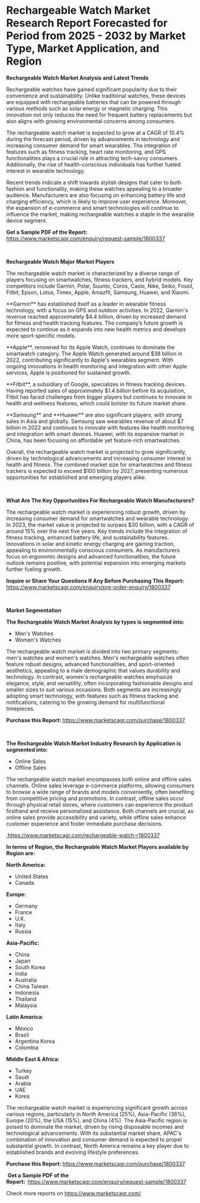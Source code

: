 <p><h1>Rechargeable Watch Market Research Report Forecasted for Period from 2025 -  2032 by Market Type, Market Application, and Region</h1></p><p><strong>Rechargeable Watch Market Analysis and Latest Trends</strong></p>
<p><p>Rechargeable watches have gained significant popularity due to their convenience and sustainability. Unlike traditional watches, these devices are equipped with rechargeable batteries that can be powered through various methods such as solar energy or magnetic charging. This innovation not only reduces the need for frequent battery replacements but also aligns with growing environmental concerns among consumers.</p><p>The rechargeable watch market is expected to grow at a CAGR of 10.4% during the forecast period, driven by advancements in technology and increasing consumer demand for smart wearables. The integration of features such as fitness tracking, heart rate monitoring, and GPS functionalities plays a crucial role in attracting tech-savvy consumers. Additionally, the rise of health-conscious individuals has further fueled interest in wearable technology.</p><p>Recent trends indicate a shift towards stylish designs that cater to both fashion and functionality, making these watches appealing to a broader audience. Manufacturers are also focusing on enhancing battery life and charging efficiency, which is likely to improve user experience. Moreover, the expansion of e-commerce and smart technologies will continue to influence the market, making rechargeable watches a staple in the wearable device segment.</p></p>
<p><strong>Get a Sample PDF of the Report:&nbsp;</strong> <a href="https://www.marketscagr.com/enquiry/request-sample/1800337?utm_campaign=2526&utm_medium=2&utm_source=Github&utm_content=ia&utm_term=04042025&utm_id=rechargeable-watch">https://www.marketscagr.com/enquiry/request-sample/1800337</a></p>
<p>&nbsp;</p>
<p><strong>Rechargeable Watch Major Market Players</strong></p>
<p><p>The rechargeable watch market is characterized by a diverse range of players focusing on smartwatches, fitness trackers, and hybrid models. Key competitors include Garmin, Polar, Suunto, Coros, Casio, Nike, Seiko, Fossil, Fitbit, Epson, Lotus, Timex, Apple, Amazfit, Samsung, Huawei, and Xiaomi.</p><p>**Garmin** has established itself as a leader in wearable fitness technology, with a focus on GPS and outdoor activities. In 2022, Garmin's revenue reached approximately $4.4 billion, driven by increased demand for fitness and health tracking features. The company’s future growth is expected to continue as it expands into new health metrics and develops more sport-specific models.</p><p>**Apple**, renowned for its Apple Watch, continues to dominate the smartwatch category. The Apple Watch generated around $38 billion in 2022, contributing significantly to Apple's wearables segment. With ongoing innovations in health monitoring and integration with other Apple services, Apple is positioned for sustained growth.</p><p>**Fitbit**, a subsidiary of Google, specializes in fitness tracking devices. Having reported sales of approximately $1.4 billion before its acquisition, Fitbit has faced challenges from bigger players but continues to innovate in health and wellness features, which could bolster its future market share.</p><p>**Samsung** and **Huawei** are also significant players, with strong sales in Asia and globally. Samsung saw wearables revenue of about $7 billion in 2022 and continues to innovate with features like health monitoring and integration with smart devices. Huawei, with its expansive market in China, has been focusing on affordable yet feature-rich smartwatches.</p><p>Overall, the rechargeable watch market is projected to grow significantly, driven by technological advancements and increasing consumer interest in health and fitness. The combined market size for smartwatches and fitness trackers is expected to exceed $100 billion by 2027, presenting numerous opportunities for established and emerging players alike.</p></p>
<p>&nbsp;</p>
<p><strong>What Are The Key Opportunities For Rechargeable Watch Manufacturers?</strong></p>
<p><p>The rechargeable watch market is experiencing robust growth, driven by increasing consumer demand for smartwatches and wearable technology. In 2023, the market value is projected to surpass $30 billion, with a CAGR of around 15% over the next five years. Key trends include the integration of fitness tracking, enhanced battery life, and sustainability features. Innovations in solar and kinetic energy charging are gaining traction, appealing to environmentally conscious consumers. As manufacturers focus on ergonomic designs and advanced functionalities, the future outlook remains positive, with potential expansion into emerging markets further fueling growth.</p></p>
<p><strong>Inquire or Share Your Questions If Any Before Purchasing This Report:</strong> <a href="https://www.marketscagr.com/enquiry/pre-order-enquiry/1800337?utm_campaign=2526&utm_medium=2&utm_source=Github&utm_content=ia&utm_term=04042025&utm_id=rechargeable-watch">https://www.marketscagr.com/enquiry/pre-order-enquiry/1800337</a></p>
<p>&nbsp;</p>
<p><strong>Market Segmentation</strong></p>
<p><strong>The Rechargeable Watch Market Analysis by types is segmented into:</strong></p>
<p><ul><li>Men's Watches</li><li>Women's Watches</li></ul></p>
<p><p>The rechargeable watch market is divided into two primary segments: men's watches and women's watches. Men's rechargeable watches often feature robust designs, advanced functionalities, and sport-oriented aesthetics, appealing to a male demographic that values durability and technology. In contrast, women's rechargeable watches emphasize elegance, style, and versatility, often incorporating fashionable designs and smaller sizes to suit various occasions. Both segments are increasingly adopting smart technology, with features such as fitness tracking and notifications, catering to the growing demand for multifunctional timepieces.</p></p>
<p><strong>Purchase this Report:&nbsp;</strong><a href="https://www.marketscagr.com/purchase/1800337?utm_campaign=2526&utm_medium=2&utm_source=Github&utm_content=ia&utm_term=04042025&utm_id=rechargeable-watch">https://www.marketscagr.com/purchase/1800337</a></p>
<p>&nbsp;</p>
<p><strong>The Rechargeable Watch Market Industry Research by Application is segmented into:</strong></p>
<p><ul><li>Online Sales</li><li>Offline Sales</li></ul></p>
<p><p>The rechargeable watch market encompasses both online and offline sales channels. Online sales leverage e-commerce platforms, allowing consumers to browse a wide range of brands and models conveniently, often benefiting from competitive pricing and promotions. In contrast, offline sales occur through physical retail stores, where customers can experience the product firsthand and receive personalized assistance. Both channels are crucial, as online sales provide accessibility and variety, while offline sales enhance customer experience and foster immediate purchase decisions.</p></p>
<p><a href="https://www.marketscagr.com/rechargeable-watch-r1800337?utm_campaign=2526&utm_medium=2&utm_source=Github&utm_content=ia&utm_term=04042025&utm_id=rechargeable-watch">&nbsp;https://www.marketscagr.com/rechargeable-watch-r1800337</a></p>
<p><strong>In terms of Region, the Rechargeable Watch Market Players available by Region are:</strong></p>
<p>
    <p> <strong> North America: </strong>
        <ul>
            <li>United States</li>
            <li>Canada</li>
        </ul>
        </p> 
    <p> <strong> Europe: </strong>
        <ul>
            <li>Germany</li>
            <li>France</li>
            <li>U.K.</li>
            <li>Italy</li>
            <li>Russia</li>
        </ul>
        </p> 
    <p> <strong> Asia-Pacific: </strong>
        <ul>
            <li>China</li>
            <li>Japan</li>
            <li>South Korea</li>
            <li>India</li>
            <li>Australia</li>
            <li>China Taiwan</li>
            <li>Indonesia</li>
            <li>Thailand</li>
            <li>Malaysia</li>
        </ul>
        </p> 
    <p> <strong> Latin America: </strong>
        <ul>
            <li>Mexico</li>
            <li>Brazil</li>
            <li>Argentina Korea</li>
            <li>Colombia</li>
        </ul>
        </p> 
    <p> <strong> Middle East & Africa: </strong>
        <ul>
            <li>Turkey</li>
            <li>Saudi</li>
            <li>Arabia</li>
            <li>UAE</li>
            <li>Korea</li>
        </ul>
    </p>
    </p>
<p><p>The rechargeable watch market is experiencing significant growth across various regions, particularly in North America (25%), Asia-Pacific (36%), Europe (20%), the USA (15%), and China (4%). The Asia-Pacific region is poised to dominate the market, driven by rising disposable incomes and technological advancements. With its substantial market share, APAC's combination of innovation and consumer demand is expected to propel substantial growth. In contrast, North America remains a key player due to established brands and evolving lifestyle preferences.</p></p>
<p><strong>Purchase this Report: </strong><a href="https://www.marketscagr.com/purchase/1800337?utm_campaign=2526&utm_medium=2&utm_source=Github&utm_content=ia&utm_term=04042025&utm_id=rechargeable-watch">https://www.marketscagr.com/purchase/1800337</a></p>
<p>&nbsp;<strong>Get a Sample PDF of the Report:&nbsp;&nbsp;</strong><a href="https://www.marketscagr.com/enquiry/request-sample/1800337?utm_campaign=2526&utm_medium=2&utm_source=Github&utm_content=ia&utm_term=04042025&utm_id=rechargeable-watch">https://www.marketscagr.com/enquiry/request-sample/1800337</a></p>
<p><strong></strong></p>
<p>Check more reports on <a href="https://www.marketscagr.com/?utm_campaign=2526&utm_medium=2&utm_source=Github&utm_content=ia&utm_term=04042025&utm_id=rechargeable-watch">https://www.marketscagr.com/</a></p>